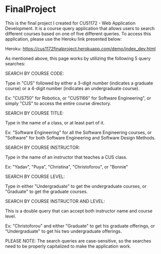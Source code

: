 # FinalProject
This is the final project I created for CUS1172 - Web Application Development. It is a course query application that allows users to search different courses based on one of five different queries. To access this application, please use the Heroku link presented below:

Heroku: https://cus1172finalproject.herokuapp.com/demo/index_dev.html

As mentioned above, this page works by utilizing the following 5 query searches:


SEARCH BY COURSE CODE:

Type in "CUS" followed by either a 3-digit number (indicates a graduate course) or a 4-digit number (indicates an undergraduate course).

Ex: "CUS750" for Robotics, or "CUS1166" for Software Engineering", or simply "CUS" to access the entire course directory.


SEARCH BY COURSE TITLE:

Type in the name of a class, or at least part of it.

Ex: "Software Engineering" for all the Software Engineering courses, or "Software" for both Software Engineering and Software Design Methods.


SEARCH BY COURSE INSTRUCTOR:

Type in the name of an instructor that teaches a CUS class.

Ex: "Yadav", "Puya", "Christina", "Christoforou", or "Bonnie"


SEARCH BY COURSE LEVEL:

Type in either "Undergraduate" to get the undergraduate courses, or "Graduate" to get the graduate courses.


SEARCH BY COURSE INSTRUCTOR AND LEVEL:

This is a double query that can accept both instructor name and course level.


Ex: "Christoforou" and either "Graduate" to get his graduate offerings, or "Undergraduate" to get his two undergraduate offerings.

PLEASE NOTE: The search queries are case-sensitive, so the searches need to be properly capitalized to make the application work.
